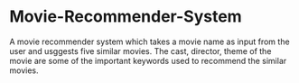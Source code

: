 # Movie-Recommender-System
A movie recommender system which takes a movie name as input from the user and usggests five similar movies. The cast, director, theme of the movie are some of the important keywords used to recommend the similar movies.
